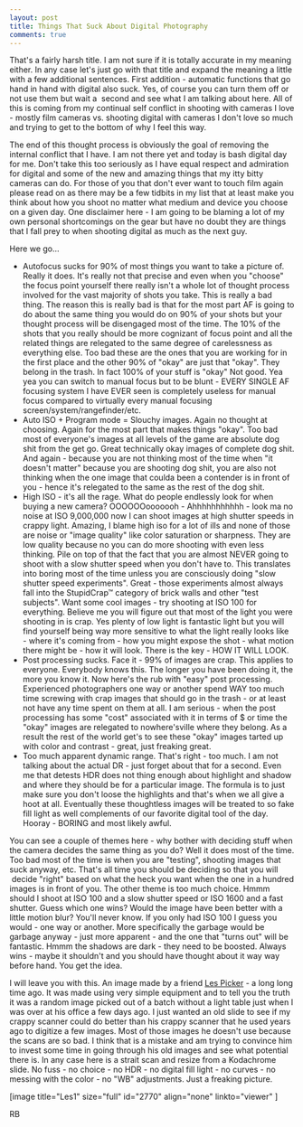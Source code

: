 ```yaml
---
layout: post
title: Things That Suck About Digital Photography
comments: true
---
```

That's a fairly harsh title. I am not sure if it is totally accurate in my meaning either. In any case let's just go with that title and expand the meaning a little with a few additional sentences. First addition - automatic functions that go hand in hand with digital also suck. Yes, of course you can turn them off or not use them but wait a  second and see what I am talking about here. All of this is coming from my continual self conflict in shooting with cameras I love - mostly film cameras vs. shooting digital with cameras I don't love so much and trying to get to the bottom of why I feel this way.

The end of this thought process is obviously the goal of removing the internal conflict that I have. I am not there yet and today is bash digital day for me. Don't take this too seriously as I have equal respect and admiration for digital and some of the new and amazing things that my itty bitty cameras can do. For those of you that don't ever want to touch film again please read on as there may be a few tidbits in my list that at least make you think about how you shoot no matter what medium and device you choose on a given day. One disclaimer here - I am going to be blaming a lot of my own personal shortcomings on the gear but have no doubt they are things that I fall prey to when shooting digital as much as the next guy.

Here we go...
<ul>
	<li> Autofocus sucks for 90% of most things you want to take a picture of. Really it does. It's really not that precise and even when you "choose" the focus point yourself there really isn't a whole lot of thought process involved for the vast majority of shots you take. This is really a bad thing. The reason this is really bad is that for the most part AF is going to do about the same thing you would do on 90% of your shots but your thought process will be disengaged most of the time. The 10% of the shots that you really should be more cognizant of focus point and all the related things are relegated to the same degree of carelessness as everything else. Too bad these are the ones that you are working for in the first place and the other 90% of "okay" are just that "okay". They belong in the trash. In fact 100% of your stuff is "okay" Not good. Yea yea you can switch to manual focus but to be blunt - EVERY SINGLE AF focusing system I have EVER seen is completely useless for manual focus compared to virtually every manual focusing screen/system/rangefinder/etc.</li>
	<li>Auto ISO + Program mode = Slouchy images. Again no thought at choosing. Again for the most part that makes things "okay". Too bad most of everyone's images at all levels of the game are absolute dog shit from the get go. Great technically okay images of complete dog shit. And again - because you are not thinking most of the time when "it doesn't matter" because you are shooting dog shit, you are also not thinking when the one image that coulda been a contender is in front of you - hence it's relegated to the same as the rest of the dog shit.</li>
	<li>High ISO - it's all the rage. What do people endlessly look for when buying a new camera? OOOOOOooooooh - Ahhhhhhhhhhh - look ma no noise at ISO 9,000,000 now I can shoot images at high shutter speeds in crappy light. Amazing, I blame high iso for a lot of ills and none of those are noise or "image quality" like color saturation or sharpness. They are low quality because no you can do more shooting with even less thinking. Pile on top of that the fact that you are almost NEVER going to shoot with a slow shutter speed when you don't have to. This translates into boring most of the time unless you are consciously doing "slow shutter speed experiments". Great - those experiments almost always fall into the StupidCrap™ category of brick walls and other "test subjects". Want some cool images - try shooting at ISO 100 for everything. Believe me you will figure out that most of the light you were shooting in is crap. Yes plenty of low light is fantastic light but you will find yourself being way more sensitive to what the light really looks like - where it's coming from - how you might expose the shot - what motion there might be - how it will look. There is the key - HOW IT WILL LOOK.</li>
	<li>Post processing sucks. Face it - 99% of images are crap. This applies to everyone. Everybody knows this. The longer you have been doing it, the more you know it. Now here's the rub with "easy" post processing. Experienced photographers one way or another spend WAY too much time screwing with crap images that should go in the trash - or at least not have any time spent on them at all. I am serious - when the post processing has some "cost" associated with it in terms of $ or time the "okay" images are relegated to nowhere'sville where they belong. As a result the rest of the world get's to see these "okay" images tarted up with color and contrast - great, just freaking great.</li>
	<li>Too much apparent dynamic range. That's right - too much. I am not talking about the actual DR - just forget about that for a second. Even me that detests HDR does not thing enough about highlight and shadow and where they should be for a particular image. The formula is to just make sure you don't loose the highlights and that's when we all give a hoot at all. Eventually these thoughtless images will be treated to so fake fill light as well complements of our favorite digital tool of the day. Hooray - BORING and most likely awful.</li>
</ul>
You can see a couple of themes here - why bother with deciding stuff when the camera decides the same thing as you do? Well it does most of the time. Too bad most of the time is when you are "testing", shooting images that suck anyway, etc. That's all time you should be deciding so that you will  decide "right" based on what the heck you want when the one in a hundred images is in front of you. The other theme is too much choice. Hmmm should I shoot at ISO 100 and a slow shutter speed or ISO 1600 and a fast shutter. Guess which one wins? Would the image have been better with a little motion blur? You'll never know. If you only had ISO 100 I guess you would - one way or another. More specifically the garbage would be garbage anyway - just more apparent - and the one that "turns out" will be fantastic. Hmmm the shadows are dark - they need to be boosted. Always wins - maybe it shouldn't and you should have thought about it way way before hand. You get the idea.

I will leave you with this. An image made by a friend <a href="http://blog.lesterpickerphoto.com/">Les Picker</a> - a long long time ago. It was made using very simple equipment and to tell you the truth it was a random image picked out of a batch without a light table just when I was over at his office a few days ago. I just wanted an old slide to see if my crappy scanner could do better than his crappy scanner that he used years ago to digitize a few images. Most of those images he doesn't use because the scans are so bad. I think that is a mistake and am trying to convince him to invest some time in going through his old images and see what potential there is. In any case here is a strait scan and resize from a Kodachrome slide. No fuss - no choice - no HDR - no digital fill light - no curves - no messing with the color - no "WB" adjustments. Just a freaking picture.

[image title="Les1" size="full" id="2770" align="none" linkto="viewer" ]

RB